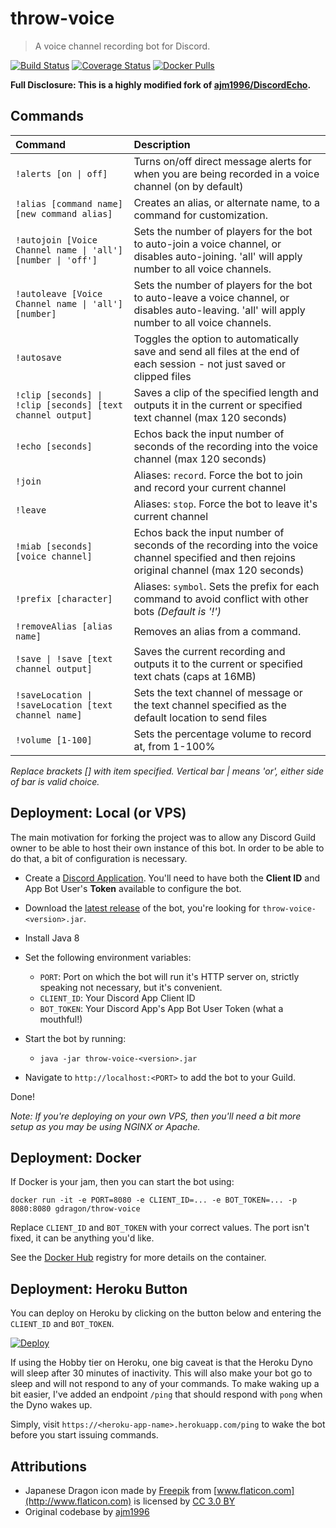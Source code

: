 # throw-voice
> A voice channel recording bot for Discord.

[![Build Status](https://travis-ci.org/guacamoledragon/throw-voice.svg?branch=master)](https://travis-ci.org/guacamoledragon/throw-voice)
[![Coverage Status](https://coveralls.io/repos/github/guacamoledragon/throw-voice/badge.svg)](https://coveralls.io/github/guacamoledragon/throw-voice)
[![Docker Pulls](https://img.shields.io/docker/pulls/gdragon/throw-voice.svg)](https://hub.docker.com/r/gdragon/throw-voice/)

**Full Disclosure: This is a highly modified fork of [ajm1996/DiscordEcho](https://github.com/ajm1996/DiscordEcho).**

## Commands

|                            Command                            |                                                                  Description                                                                   |
|:--------------------------------------------------------------|:-----------------------------------------------------------------------------------------------------------------------------------------------|
| `!alerts [on \| off]`                                         | Turns on/off direct message alerts for when you are being recorded in a voice channel (on by default)                                          |
| `!alias [command name] [new command alias]`                   | Creates an alias, or alternate name, to a command for customization.                                                                           |
| `!autojoin [Voice Channel name \| 'all'] [number \| 'off']`   | Sets the number of players for the bot to auto-join a voice channel, or disables auto-joining. 'all' will apply number to all voice channels.  |
| `!autoleave [Voice Channel name \| 'all'] [number]`           | Sets the number of players for the bot to auto-leave a voice channel, or disables auto-leaving. 'all' will apply number to all voice channels. |
| `!autosave`                                                   | Toggles the option to automatically save and send all files at the end of each session - not just saved or clipped files                       |
| `!clip [seconds] \| !clip [seconds] [text channel output]`    | Saves a clip of the specified length and outputs it in the current or specified text channel (max 120 seconds)                                 |
| `!echo [seconds]`                                             | Echos back the input number of seconds of the recording into the voice channel (max 120 seconds)                                               |
| `!join`                                                       | Aliases: `record`. Force the bot to join and record your current channel                                                                       |
| `!leave`                                                      | Aliases: `stop`. Force the bot to leave it's current channel                                                                                   |
| `!miab [seconds] [voice channel]`                             | Echos back the input number of seconds of the recording into the voice channel specified and then rejoins original channel (max 120 seconds)   |
| `!prefix [character]`                                         | Aliases: `symbol`. Sets the prefix for each command to avoid conflict with other bots _(Default is '!')_                                       |
| `!removeAlias [alias name]`                                   | Removes an alias from a command.                                                                                                               |
| `!save \| !save [text channel output]`                        | Saves the current recording and outputs it to the current or specified text chats (caps at 16MB)                                               |
| `!saveLocation \| !saveLocation [text channel name]`          | Sets the text channel of message or the text channel specified as the default location to send files                                           |
| `!volume [1-100]`                                             | Sets the percentage volume to record at, from 1-100%                                                                                           |

_Replace brackets [] with item specified. Vertical bar | means 'or', either side of bar is valid choice._

## Deployment: Local (or VPS)

The main motivation for forking the project was to allow any Discord Guild owner to be able to host
their own instance of this bot. In order to be able to do that, a bit of configuration is necessary.

- Create a [Discord Application](https://discordapp.com/developers/application). You'll need to have both the
**Client ID** and App Bot User's **Token** available to configure the bot.
 
- Download the [latest release](https://github.com/guacamoledragon/throw-voice/releases) of
the bot, you're looking for `throw-voice-<version>.jar`.

- Install Java 8

- Set the following environment variables:
  - `PORT`: Port on which the bot will run it's HTTP server on, strictly speaking not necessary,
  but it's convenient.
  - `CLIENT_ID`: Your Discord App Client ID
  - `BOT_TOKEN`: Your Discord App's App Bot User Token (what a mouthful!)

- Start the bot by running:
  - `java -jar throw-voice-<version>.jar`

- Navigate to `http://localhost:<PORT>` to add the bot to your Guild. 

Done!

_Note: If you're deploying on your own VPS, then you'll need a bit more setup as you may be using NGINX or Apache._

## Deployment: Docker

If Docker is your jam, then you can start the bot using:

    docker run -it -e PORT=8080 -e CLIENT_ID=... -e BOT_TOKEN=... -p 8080:8080 gdragon/throw-voice

Replace `CLIENT_ID` and `BOT_TOKEN` with your correct values. The port isn't fixed, it can be anything you'd like.

See the [Docker Hub](https://hub.docker.com/r/gdragon/throw-voice/) registry for more details on the container.

## Deployment: Heroku Button

You can deploy on Heroku by clicking on the button below and entering the `CLIENT_ID` and `BOT_TOKEN`.

[![Deploy](https://www.herokucdn.com/deploy/button.svg)](https://heroku.com/deploy)

If using the Hobby tier on Heroku, one big caveat is that the Heroku Dyno will sleep after 30 minutes
of inactivity. This will also make your bot go to sleep and will not respond to any of your commands.
To make waking up a bit easier, I've added an endpoint `/ping` that should respond with `pong` when the
Dyno wakes up.

Simply, visit `https://<heroku-app-name>.herokuapp.com/ping` to wake the bot before you start issuing
commands.

## Attributions

- Japanese Dragon icon made by [Freepik](http://www.freepik.com) from [www.flaticon.com](http://www.flaticon.com) is licensed by [CC 3.0 BY](http://creativecommons.org/licenses/by/3.0/)
- Original codebase by [ajm1996](https://github.com/ajm1996)
